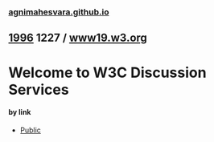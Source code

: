 ### [agnimahesvara.github.io](agnimahesvara.github.io)

## [1996](../0519960000000000*) 1227 / [www19.w3.org](../)

# Welcome to W3C Discussion Services

#### by link
* [Public](../07Archives/08Public/0519970407000152/)
